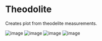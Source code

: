 # Theodolite

Creates plot from theodelite measurements.

![image](https://user-images.githubusercontent.com/76440151/182902323-e3c034f4-9496-4a27-bd3d-95a652d46838.png)
![image](https://user-images.githubusercontent.com/76440151/182902396-07e8fe98-6bcc-4014-83bf-342222aac5d0.png)
![image](https://user-images.githubusercontent.com/76440151/182902436-13b28d46-4d29-4657-9b0e-bd6a80f5011d.png)
![image](https://user-images.githubusercontent.com/76440151/183053312-e7b28102-b208-42c0-b85a-fe09e7be5c85.png)
